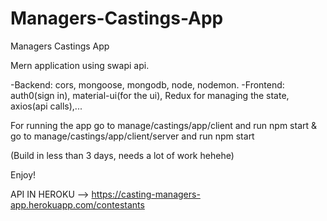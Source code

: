# Managers-Castings-App
Managers Castings App

Mern application using swapi api.

-Backend: cors, mongoose, mongodb, node, nodemon.
-Frontend: auth0(sign in), material-ui(for the ui), Redux for managing the state, axios(api calls),...

For running the app go to manage/castings/app/client and run npm start & go to manage/castings/app/client/server and run npm start

(Build in less than 3 days, needs a lot of work hehehe)

Enjoy!


API IN HEROKU --> https://casting-managers-app.herokuapp.com/contestants
